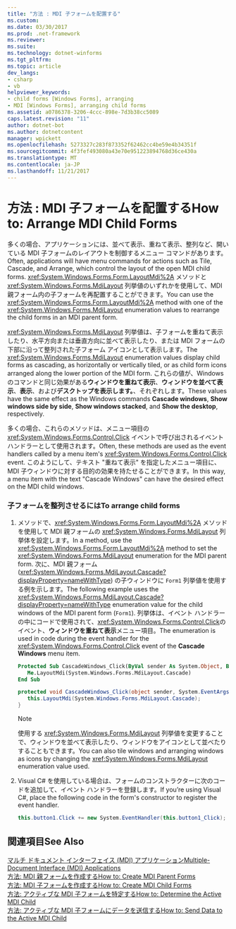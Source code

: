 ```yaml
---
title: "方法 : MDI 子フォームを配置する"
ms.custom: 
ms.date: 03/30/2017
ms.prod: .net-framework
ms.reviewer: 
ms.suite: 
ms.technology: dotnet-winforms
ms.tgt_pltfrm: 
ms.topic: article
dev_langs:
- csharp
- vb
helpviewer_keywords:
- child forms [Windows Forms], arranging
- MDI [Windows Forms], arranging child forms
ms.assetid: a0786378-3206-4ccc-898e-7d3b38cc5089
caps.latest.revision: "11"
author: dotnet-bot
ms.author: dotnetcontent
manager: wpickett
ms.openlocfilehash: 5273327c283f873352f62462cc4be59e4b34351f
ms.sourcegitcommit: 4f3fef493080a43e70e951223894768d36ce430a
ms.translationtype: MT
ms.contentlocale: ja-JP
ms.lasthandoff: 11/21/2017
---
```

# <a name="how-to-arrange-mdi-child-forms"></a><span data-ttu-id="171c7-102">方法 : MDI 子フォームを配置する</span><span class="sxs-lookup"><span data-stu-id="171c7-102">How to: Arrange MDI Child Forms</span></span>
<span data-ttu-id="171c7-103">多くの場合、アプリケーションには、並べて表示、重ねて表示、整列など、開いている MDI 子フォームのレイアウトを制御するメニュー コマンドがあります。</span><span class="sxs-lookup"><span data-stu-id="171c7-103">Often, applications will have menu commands for actions such as Tile, Cascade, and Arrange, which control the layout of the open MDI child forms.</span></span> <span data-ttu-id="171c7-104"><xref:System.Windows.Forms.Form.LayoutMdi%2A> メソッドと <xref:System.Windows.Forms.MdiLayout> 列挙値のいずれかを使用して、MDI 親フォーム内の子フォームを再配置することができます。</span><span class="sxs-lookup"><span data-stu-id="171c7-104">You can use the <xref:System.Windows.Forms.Form.LayoutMdi%2A> method with one of the <xref:System.Windows.Forms.MdiLayout> enumeration values to rearrange the child forms in an MDI parent form.</span></span>  
  
 <span data-ttu-id="171c7-105"><xref:System.Windows.Forms.MdiLayout> 列挙値は、子フォームを重ねて表示したり、水平方向または垂直方向に並べて表示したり、または MDI フォームの下部に沿って整列された子フォーム アイコンとして表示します。</span><span class="sxs-lookup"><span data-stu-id="171c7-105">The <xref:System.Windows.Forms.MdiLayout> enumeration values display child forms as cascading, as horizontally or vertically tiled, or as child form icons arranged along the lower portion of the MDI form.</span></span> <span data-ttu-id="171c7-106">これらの値が、Windows のコマンドと同じ効果がある**ウィンドウを重ねて表示**、**ウィンドウを並べて表示**、**表示**、および**デスクトップを表示します。**、それぞれします。</span><span class="sxs-lookup"><span data-stu-id="171c7-106">These values have the same effect as the Windows commands **Cascade windows**, **Show windows side by side**, **Show windows stacked**, and **Show the desktop**, respectively.</span></span>  
  
 <span data-ttu-id="171c7-107">多くの場合、これらのメソッドは、メニュー項目の <xref:System.Windows.Forms.Control.Click> イベントで呼び出されるイベント ハンドラーとして使用されます。</span><span class="sxs-lookup"><span data-stu-id="171c7-107">Often, these methods are used as the event handlers called by a menu item's <xref:System.Windows.Forms.Control.Click> event.</span></span> <span data-ttu-id="171c7-108">このようにして、テキスト "重ねて表示" を指定したメニュー項目に、MDI 子ウィンドウに対する目的の効果を持たせることができます。</span><span class="sxs-lookup"><span data-stu-id="171c7-108">In this way, a menu item with the text "Cascade Windows" can have the desired effect on the MDI child windows.</span></span>  
  
### <a name="to-arrange-child-forms"></a><span data-ttu-id="171c7-109">子フォームを整列させるには</span><span class="sxs-lookup"><span data-stu-id="171c7-109">To arrange child forms</span></span>  
  
1.  <span data-ttu-id="171c7-110">メソッドで、<xref:System.Windows.Forms.Form.LayoutMdi%2A> メソッドを使用して MDI 親フォームの <xref:System.Windows.Forms.MdiLayout> 列挙体を設定します。</span><span class="sxs-lookup"><span data-stu-id="171c7-110">In a method, use the <xref:System.Windows.Forms.Form.LayoutMdi%2A> method to set the <xref:System.Windows.Forms.MdiLayout> enumeration for the MDI parent form.</span></span> <span data-ttu-id="171c7-111">次に、MDI 親フォーム (<xref:System.Windows.Forms.MdiLayout.Cascade?displayProperty=nameWithType>) の子ウィンドウに `Form1` 列挙値を使用する例を示します。</span><span class="sxs-lookup"><span data-stu-id="171c7-111">The following example uses the <xref:System.Windows.Forms.MdiLayout.Cascade?displayProperty=nameWithType> enumeration value for the child windows of the MDI parent form (`Form1`).</span></span> <span data-ttu-id="171c7-112">列挙体は、イベント ハンドラーの中にコードで使用されて、<xref:System.Windows.Forms.Control.Click>のイベント、**ウィンドウを重ねて表示**メニュー項目。</span><span class="sxs-lookup"><span data-stu-id="171c7-112">The enumeration is used in code during the event handler for the <xref:System.Windows.Forms.Control.Click> event of the **Cascade Windows** menu item.</span></span>  
  
    ```vb  
    Protected Sub CascadeWindows_Click(ByVal sender As System.Object, ByVal e As System.EventArgs)  
       Me.LayoutMdi(System.Windows.Forms.MdiLayout.Cascade)  
    End Sub  
    ```  
  
    ```csharp  
    protected void CascadeWindows_Click(object sender, System.EventArgs e){  
       this.LayoutMdi(System.Windows.Forms.MdiLayout.Cascade);  
    }  
    ```  
  
    > [!NOTE]
    >  <span data-ttu-id="171c7-113">使用する <xref:System.Windows.Forms.MdiLayout> 列挙値を変更することで、ウィンドウを並べて表示したり、ウィンドウをアイコンとして並べたりすることもできます。</span><span class="sxs-lookup"><span data-stu-id="171c7-113">You can also tile windows and arranging windows as icons by changing the <xref:System.Windows.Forms.MdiLayout> enumeration value used.</span></span>  
  
2.  <span data-ttu-id="171c7-114">Visual C# を使用している場合は、フォームのコンストラクターに次のコードを追加して、イベント ハンドラーを登録します。</span><span class="sxs-lookup"><span data-stu-id="171c7-114">If you’re using Visual C#, place the following code in the form's constructor to register the event handler.</span></span>  
  
    ```csharp  
    this.button1.Click += new System.EventHandler(this.button1_Click);  
    ```  
  
## <a name="see-also"></a><span data-ttu-id="171c7-115">関連項目</span><span class="sxs-lookup"><span data-stu-id="171c7-115">See Also</span></span>  
 [<span data-ttu-id="171c7-116">マルチ ドキュメント インターフェイス (MDI) アプリケーション</span><span class="sxs-lookup"><span data-stu-id="171c7-116">Multiple-Document Interface (MDI) Applications</span></span>](../../../../docs/framework/winforms/advanced/multiple-document-interface-mdi-applications.md)  
 [<span data-ttu-id="171c7-117">方法: MDI 親フォームを作成する</span><span class="sxs-lookup"><span data-stu-id="171c7-117">How to: Create MDI Parent Forms</span></span>](../../../../docs/framework/winforms/advanced/how-to-create-mdi-parent-forms.md)  
 [<span data-ttu-id="171c7-118">方法: MDI 子フォームを作成する</span><span class="sxs-lookup"><span data-stu-id="171c7-118">How to: Create MDI Child Forms</span></span>](../../../../docs/framework/winforms/advanced/how-to-create-mdi-child-forms.md)  
 [<span data-ttu-id="171c7-119">方法: アクティブな MDI 子フォームを特定する</span><span class="sxs-lookup"><span data-stu-id="171c7-119">How to: Determine the Active MDI Child</span></span>](../../../../docs/framework/winforms/advanced/how-to-determine-the-active-mdi-child.md)  
 [<span data-ttu-id="171c7-120">方法: アクティブな MDI 子フォームにデータを送信する</span><span class="sxs-lookup"><span data-stu-id="171c7-120">How to: Send Data to the Active MDI Child</span></span>](../../../../docs/framework/winforms/advanced/how-to-send-data-to-the-active-mdi-child.md)
